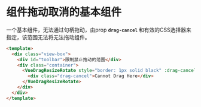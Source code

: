 # 组件拖动取消的基本组件

一个基本组件，无法通过句柄拖动，由prop <b>`drag-cancel` </b>和有效的CSS选择器来指定，该范围无法将无法拖动组件。


```html
<template>
  <div class="view-box">
    <div id="toolbar">限制禁止拖动的范围</div>
    <div class="container">
      <VueDragResizeRotate style="border: 1px solid black" :drag-cancel="'.drag-cancel'">
        <div class="drag-cancel">Cannot Drag Here</div>
      </VueDragResizeRotate>
    </div>
  </div>
</template>
```
